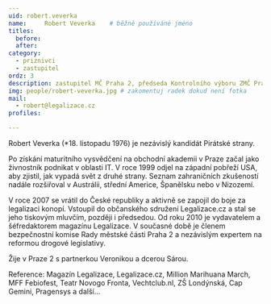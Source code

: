 ```yaml
---
uid: robert.veverka
name:     Robert Veverka  	# běžně používáné jméno
titles:
  before: 
  after: 
category:
  - priznivci
  - zastupitel
ordz: 3
description: zastupitel MČ Praha 2, předseda Kontrolního výboru ZMČ Praha 2, vydavatel
img: people/robert-veverka.jpg # zakomentuj radek dokud není fotka
mail:
  - robert@legalizace.cz
profiles: 

---
```


Robert Veverka (*18. listopadu 1976) je nezávislý kandidát Pirátské strany. 

Po získání maturitního vysvědčení na obchodní akademii v Praze začal jako živnostník podnikat v oblasti IT. V roce 1999 odjel na západní pobřeží USA, aby zjistil, jak vypadá svět z druhé strany. Seznam zahraničních zkušeností nadále rozšiřoval v Austrálii, střední Americe, Španělsku nebo v Nizozemí.

V roce 2007 se vrátil do České republiky a aktivně se zapojil do boje za legalizaci konopí. Vstoupil do občanského sdružení Legalizace.cz a stal se jeho tiskovým mluvčím, později i předsedou. Od roku 2010 je vydavatelem a šéfredaktorem magazínu Legalizace.
V současné době je členem bezpečnostní komise Rady městské části Praha 2 a nezávislým expertem na reformou drogové legislativy.

Žije v Praze 2 s partnerkou Veronikou a dcerou Sárou.

Reference:
Magazín Legalizace, Legalizace.cz, Million Marihuana March, MFF Febiofest, Teatr Novogo Fronta, Vechtclub.nl, ZŠ Londýnská, Cap Gemini, Pragensys a další… 
